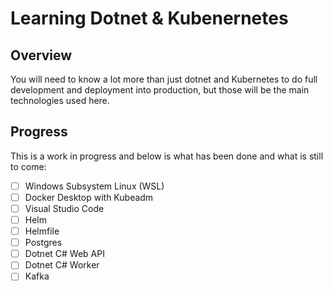 # Learning Dotnet & Kubenernetes

## Overview

You will need to know a lot more than just dotnet and Kubernetes to do full development and deployment into production, but those will be the main technologies used here. 

## Progress

This is a work in progress and below is what has been done and what is still to come:

- [ ] Windows Subsystem Linux (WSL)
- [ ] Docker Desktop with Kubeadm
- [ ] Visual Studio Code
- [ ] Helm
- [ ] Helmfile
- [ ] Postgres
- [ ] Dotnet C# Web API
- [ ] Dotnet C# Worker
- [ ] Kafka